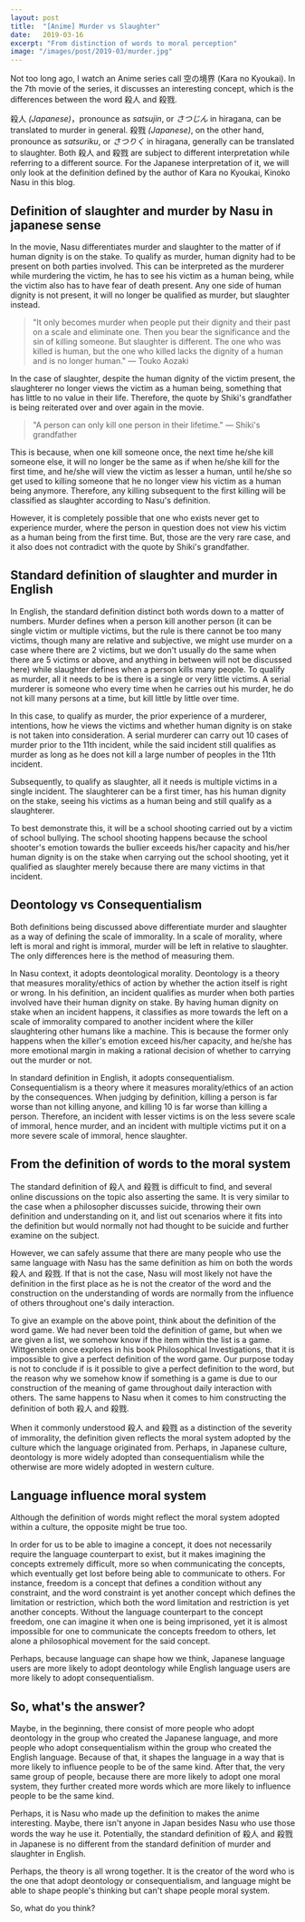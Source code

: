 ```yaml
---
layout: post
title:  "[Anime] Murder vs Slaughter"
date:   2019-03-16
excerpt: "From distinction of words to moral perception"
image: "/images/post/2019-03/murder.jpg"
---
```


Not too long ago, I watch an Anime series call 空の境界 (Kara no Kyoukai). In the 7th movie of the series, it discusses an interesting concept, which is the differences between the word 殺人 and 殺戮. 

殺人 *(Japanese)*，pronounce as *satsujin*, or *さつじん* in hiragana, can be translated to murder in general. 殺戮 *(Japanese)*, on the other hand, pronounce as *satsuriku*, or *さつりく* in hiragana, generally can be translated to slaughter. Both 殺人 and 殺戮 are subject to different interpretation while referring to a different source. For the Japanese interpretation of it, we will only look at the definition defined by the author of Kara no Kyoukai, Kinoko Nasu in this blog. 

## Definition of slaughter and murder by Nasu in japanese sense

In the movie, Nasu differentiates murder and slaughter to the matter of if human dignity is on the stake. To qualify as murder, human dignity had to be present on both parties involved. This can be interpreted as the murderer while murdering the victim, he has to see his victim as a human being, while the victim also has to have fear of death present. Any one side of human dignity is not present, it will no longer be qualified as murder, but slaughter instead.

<blockquote>"It only becomes murder when people put their dignity and their past on a scale and eliminate one. Then you bear the significance and the sin of killing someone. But slaughter is different. The one who was killed is human, but the one who killed lacks the dignity of a human and is no longer human." ― Touko Aozaki</blockquote>

In the case of slaughter, despite the human dignity of the victim present, the slaughterer no longer views the victim as a human being, something that has little to no value in their life. Therefore, the quote by Shiki's grandfather is being reiterated over and over again in the movie. 

<blockquote>"A person can only kill one person in their lifetime." ― Shiki's grandfather</blockquote>

This is because, when one kill someone once, the next time he/she kill someone else, it will no longer be the same as if when he/she kill for the first time, and he/she will view the victim as lesser a human, until he/she so get used to killing someone that he no longer view his victim as a human being anymore. Therefore, any killing subsequent to the first killing will be classified as slaughter according to Nasu's definition. 

However, it is completely possible that one who exists never get to experience murder, where the person in question does not view his victim as a human being from the first time. But, those are the very rare case, and it also does not contradict with the quote by Shiki's grandfather. 

## Standard definition of slaughter and murder in English

In English, the standard definition distinct both words down to a matter of numbers. Murder defines when a person kill another person (it can be single victim or multiple victims, but the rule is there cannot be too many victims, though many are relative and subjective, we might use murder on a case where there are 2 victims, but we don't usually do the same when there are 5 victims or above, and anything in between will not be discussed here) while slaughter defines when a person kills many people. To qualify as murder, all it needs to be is there is a single or very little victims. A serial murderer is someone who every time when he carries out his murder, he do not kill many persons at a time, but kill little by little over time. 

In this case, to qualify as murder, the prior experience of a murderer, intentions, how he views the victims and whether human dignity is on stake is not taken into consideration. A serial murderer can carry out 10 cases of murder prior to the 11th incident, while the said incident still qualifies as murder as long as he does not kill a large number of peoples in the 11th incident. 

Subsequently, to qualify as slaughter, all it needs is multiple victims in a single incident. The slaughterer can be a first timer, has his human dignity on the stake, seeing his victims as a human being and still qualify as a slaughterer. 

To best demonstrate this, it will be a school shooting carried out by a victim of school bullying. The school shooting happens because the school shooter's emotion towards the bullier exceeds his/her capacity and his/her human dignity is on the stake when carrying out the school shooting, yet it qualified as slaughter merely because there are many victims in that incident. 

## Deontology vs Consequentialism

Both definitions being discussed above differentiate murder and slaughter as a way of defining the scale of immorality. In a scale of morality, where left is moral and right is immoral, murder will be left in relative to slaughter. The only differences here is the method of measuring them. 

In Nasu context, it adopts deontological morality. Deontology is a theory that measures morality/ethics of action by whether the action itself is right or wrong. In his definition, an incident qualifies as murder when both parties involved have their human dignity on stake. By having human dignity on stake when an incident happens, it classifies as more towards the left on a scale of immorality compared to another incident where the killer slaughtering other humans like a machine. This is because the former only happens when the killer's emotion exceed his/her capacity, and he/she has more emotional margin in making a rational decision of whether to carrying out the murder or not. 

In standard definition in English, it adopts consequentialism. Consequentialism is a theory where it measures morality/ethics of an action by the consequences. When judging by definition, killing a person is far worse than not killing anyone, and killing 10 is far worse than killing a person. Therefore, an incident with lesser victims is on the less severe scale of immoral, hence murder, and an incident with multiple victims put it on a more severe scale of immoral, hence slaughter. 

## From the definition of words to the moral system

The standard definition of 殺人 and 殺戮 is difficult to find, and several online discussions on the topic also asserting the same. It is very similar to the case when a philosopher discusses suicide, throwing their own definition and understanding on it, and list out scenarios where it fits into the definition but would normally not had thought to be suicide and further examine on the subject. 

However, we can safely assume that there are many people who use the same language with Nasu has the same definition as him on both the words 殺人 and 殺戮. If that is not the case, Nasu will most likely not have the definition in the first place as he is not the creator of the word and the construction on the understanding of words are normally from the influence of others throughout one's daily interaction. 

To give an example on the above point, think about the definition of the word game. We had never been told the definition of game, but when we are given a list, we somehow know if the item within the list is a game. Wittgenstein once explores in his book Philosophical Investigations, that it is impossible to give a perfect definition of the word game. Our purpose today is not to conclude if is it possible to give a perfect definition to the word, but the reason why we somehow know if something is a game is due to our construction of the meaning of game throughout daily interaction with others. The same happens to Nasu when it comes to him constructing the definition of both 殺人 and 殺戮.

When it commonly understood 殺人 and 殺戮 as a distinction of the severity of immorality, the definition given reflects the moral system adopted by the culture which the language originated from. Perhaps, in Japanese culture, deontology is more widely adopted than consequentialism while the otherwise are more widely adopted in western culture. 

## Language influence moral system

Although the definition of words might reflect the moral system adopted within a culture, the opposite might be true too. 

In order for us to be able to imagine a concept, it does not necessarily require the language counterpart to exist, but it makes imagining the concepts extremely difficult, more so when communicating the concepts, which eventually get lost before being able to communicate to others. For instance, freedom is a concept that defines a condition without any constraint, and the word constraint is yet another concept which defines the limitation or restriction, which both the word limitation and restriction is yet another concepts. Without the language counterpart to the concept freedom, one can imagine it when one is being imprisoned, yet it is almost impossible for one to communicate the concepts freedom to others, let alone a philosophical movement for the said concept. 

Perhaps, because language can shape how we think, Japanese language users are more likely to adopt deontology while English language users are more likely to adopt consequentialism. 

## So, what's the answer? 

Maybe, in the beginning, there consist of more people who adopt deontology in the group who created the Japanese language, and more people who adopt consequentialism within the group who created the English language. Because of that, it shapes the language in a way that is more likely to influence people to be of the same kind. After that, the very same group of people, because there are more likely to adopt one moral system, they further created more words which are more likely to influence people to be the same kind. 

Perhaps, it is Nasu who made up the definition to makes the anime interesting. Maybe, there isn't anyone in Japan besides Nasu who use those words the way he use it. Potentially, the standard definition of 殺人 and 殺戮 in Japanese is no different from the standard definition of murder and slaughter in English.

Perhaps, the theory is all wrong together. It is the creator of the word who is the one that adopt deontology or consequentialism, and language might be able to shape people's thinking but can't shape people moral system.

So, what do you think? 